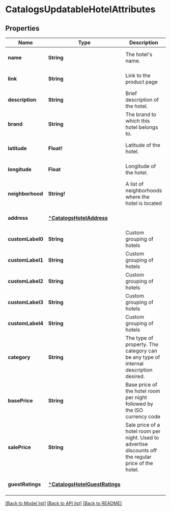 # CatalogsUpdatableHotelAttributes

## Properties
Name | Type | Description | Notes
------------ | ------------- | ------------- | -------------
**name** | **String** | The hotel&#39;s name. | [optional] [default to null]
**link** | **String** | Link to the product page | [optional] [default to null]
**description** | **String** | Brief description of the hotel. | [optional] [default to null]
**brand** | **String** | The brand to which this hotel belongs to. | [optional] [default to null]
**latitude** | **Float!** | Latitude of the hotel. | [optional] [default to null]
**longitude** | **Float** | Longitude of the hotel. | [optional] [default to null]
**neighborhood** | **String!** | A list of neighborhoods where the hotel is located | [optional] [default to null]
**address** | [***CatalogsHotelAddress**](CatalogsHotelAddress.md) |  | [optional] [default to null]
**customLabel0** | **String** | Custom grouping of hotels | [optional] [default to null]
**customLabel1** | **String** | Custom grouping of hotels | [optional] [default to null]
**customLabel2** | **String** | Custom grouping of hotels | [optional] [default to null]
**customLabel3** | **String** | Custom grouping of hotels | [optional] [default to null]
**customLabel4** | **String** | Custom grouping of hotels | [optional] [default to null]
**category** | **String** | The type of property. The category can be any type of internal description desired. | [optional] [default to null]
**basePrice** | **String** | Base price of the hotel room per night followed by the ISO currency code | [optional] [default to null]
**salePrice** | **String** | Sale price of a hotel room per night. Used to advertise discounts off the regular price of the hotel. | [optional] [default to null]
**guestRatings** | [***CatalogsHotelGuestRatings**](CatalogsHotelGuestRatings.md) |  | [optional] [default to null]

[[Back to Model list]](../README.md#documentation-for-models) [[Back to API list]](../README.md#documentation-for-api-endpoints) [[Back to README]](../README.md)



